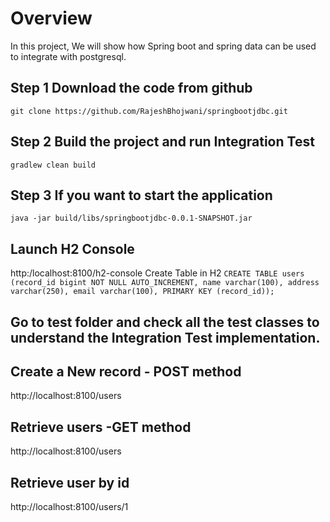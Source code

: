 
# Overview
In this project, We will show how Spring boot and spring data can be used to integrate with postgresql.


## Step 1 Download the code from github
```git clone https://github.com/RajeshBhojwani/springbootjdbc.git```

## Step 2 Build the project and run Integration Test
```gradlew clean build```

## Step 3 If you want to start the application
```java -jar build/libs/springbootjdbc-0.0.1-SNAPSHOT.jar```

## Launch H2 Console
http:/localhost:8100/h2-console
Create Table in H2
```CREATE TABLE users (record_id bigint NOT NULL AUTO_INCREMENT, name varchar(100), address varchar(250), email varchar(100), PRIMARY KEY (record_id)); ```
## Go to test folder and check all the test classes to understand the Integration Test implementation.

## Create a New record - POST method
http://localhost:8100/users

## Retrieve users -GET method
http://localhost:8100/users

## Retrieve user by id
http://localhost:8100/users/1







